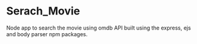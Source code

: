 # Serach_Movie
Node app to search the movie using omdb API built using the express, ejs and body parser npm packages.




